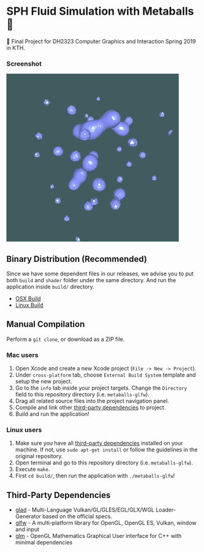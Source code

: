 # SPH Fluid Simulation with Metaballs :ocean:
:bookmark_tabs: Final Project for DH2323 Computer Graphics and Interaction Spring 2019 in KTH.

### Screenshot
![Screenshot](images/sph.gif)

## Binary Distribution (Recommended)
Since we have some dependent files in our releases, we advise you to put both `build` and `shader` folder under the same directory. And run the application inside `build/` directory.
- [OSX Build](https://github.com/Alexander-Hjelm/metaballs-glfw/releases/tag/v1.0)
- [Linux Build](https://github.com/Alexander-Hjelm/metaballs-glfw/releases/tag/v1.0)

## Manual Compilation
Perform a `git clone`, or download as a ZIP file.

### Mac users
1. Open Xcode and create a new Xcode project (`File -> New -> Project`). 
2. Under `cross-platform` tab, choose `External Build System` template and setup the new project.
3. Go to the `info` tab inside your project targets. Change the `Directory` field to this repository directory (i.e. `metaballs-glfw`).
4. Drag all related source files into the project navigation panel.
5. Compile and link other [third-party dependencies](#third-party-dependencies) to project.
6. Build and run the application!

### Linux users
1. Make sure you have all [third-party dependencies](#third-party-dependencies) installed on your machine. If not, use `sudo apt-get install` or follow the guidelines in the original repository.
2. Open terminal and go to this repository directory (i.e. `metaballs-glfw`). 
3. Execute `make`.
4. First `cd build/`, then run the application with `./metaballs-glfw`!

## Third-Party Dependencies
* [glad](https://github.com/Dav1dde/glad) - Multi-Language Vulkan/GL/GLES/EGL/GLX/WGL Loader-Generator based on the official specs.
* [glfw](https://github.com/glfw/glfw) - A multi-platform library for OpenGL, OpenGL ES, Vulkan, window and input
* [glm](https://github.com/g-truc/glm.git) - OpenGL Mathematics
Graphical User interface for C++ with minimal dependencies
